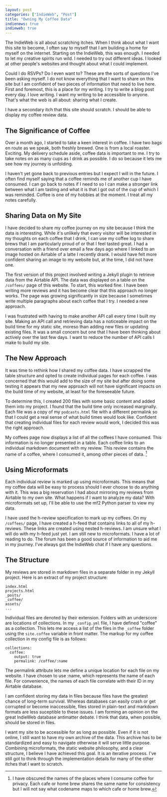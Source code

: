 ```yaml
---
layout: post
categories: ["IndieWeb", "Post"]
title: "Owning My Coffee Data"
indienews: true
indieweb: true
---
```


The IndieWeb is all about scratching itches. When I think about what I want this site to become, I often say to myself that I am building a home for myself on the internet. Starting on the IndieWeb, this was enough. I needed to let my creative spirits run wild. I needed to try out different ideas. I looked at other people's websites and thought about what I could implement.

Could I do RSVPs? Do I even want to? These are the sorts of questions I've been asking myself. I do not know everything that I want to share on this site but I am confident of two pieces of information that need to live here. First and foremost, this is a place for my writing. I try to write a blog post every day. I love writing. I want my writing to be accessible to anyone. That's what the web is all about: sharing what I create.

I have a secondary itch that this site should scratch. I should be able to display my coffee review data.

## The Significance of Coffee

Over a month ago, I started to take a keen interest in coffee. I have two bags en route as we speak, both freshly brewed. One is from a local roaster. Exciting. My delivery schedule aside, coffee data is important to me. I try to take notes on as many cups as I drink as possible. I do so because it lets me see how my journey is unfolding.

I haven't yet gone back to previous entries but I expect I will in the future. I often find myself saying that a coffee reminds me of another cup I have consumed. I can go back to notes if I need to so I can make a stronger link between what I am tasting and what it is that I got out of the cup of which I was reminded. Coffee is one of my hobbies at the moment. I treat all my notes carefully.

## Sharing Data on My Site

I have decided to share my coffee journey on my site because I think the data is interesting. While it's unlikely that every visitor will be interested in my thoughts on each coffee that I drink, I can use my coffee log to share brews that I am particularly proud of or that I feel tasted great. I had a conversation with a friend over email a few days ago where I linked to an image hosted on Airtable of a latte I recently drank. I would have felt more confident sharing an image to my website but, at the time, I did not have one.

The first version of this project involved writing a Jekyll plugin to retrieve data from the Airtable API. The data was displayed on a table on the `/coffees/` page of this website. To start, this worked fine. I have been writing more reviews and it has become clear that this approach no longer works. The page was growing significantly in size because I sometimes write multiple paragraphs about each coffee that I try. I needed a new approach.

I was frustrated with having to make another API call every time I built my site. Making an API call and retrieving data has a noticeable impact on the build time for my static site, moreso than adding new files or updating existing files. It was a small concern but one that I have been thinking about actively over the last few days. I want to reduce the number of API calls I make to build my site.

## The New Approach

It was time to rethink how I shared my coffee data. I have scrapped the table structure and opted to create individual pages for each coffee. I was concerned that this would add to the size of my site but after doing some testing it appears that my new approach will not have significant impacts on the build time of my website, at least for the foreseeable future.

To determine this, I created 200 files with some basic content and added them into my project. I found that the build time only increased marginally. Each file was a copy of my `podcasts.html` file with a different permalink so that I could get a real sense of what build times would look like. Confident that creating individual files for each review would work, I decided this was the right approach.

My coffees page now displays a list of all the coffees I have consumed. This information is no longer presented in a table. Each coffee links to an individual markdown document with my review. This review contains the name of a coffee, where I consumed it, among other pieces of data. [^1]

## Using Microformats

Each individual review is marked up using microformats. This means that my coffee data will be easy to process should I ever choose to do anything with it. This was a big reservation I had about mirroring my reviews from Airtable to my own site. What happens if I want to analyze my data? With microformats set up, I'll be able to use the mf2 Python parser to view my data.

I have used the h-review specification to mark up my coffees. On my `/coffees/` page, I have created a h-feed that contains links to all of my h-reviews. These links are created using nested h-reviews. I am unsure what I will do with my h-feed just yet. I am still new to microformats. I have a lot of reading to do. The forum has been a good source of information to aid me in my journey. I've always got the IndieWeb chat if I have any questions.

## The Structure

My reviews are stored in markdown files in a separate folder in my Jekyll project. Here is an extract of my project structure:

```
index.html
projects.html
_posts/
_coffee/
assets/
...
```

Individual files are denoted by their extension. Folders with an underscore are locations of collections. In my `_config.yml` file, I have defined "coffee" as a collection. This lets me access a list of the files in the `_coffee` folder using the `site.coffee` variable in front matter. The markup for my coffee collection in my config file is as follows:

```
collections:
  coffee:
    output: true
    permalink: /coffee/:name
```

The permalink attribute lets me define a unique location for each file on my website. I have chosen to use :name, which represents the name of each file. For convenience, the names of each file correlate with their ID in my Airtable database.

I am confident storing my data in files because files have the greatest chance of long-term survival. Whereas databases can easily crash or get corrupted or become inaccessible, files stored in plain-text and markdown formats are less suceptible to these issues. I am forming an opinion on the great IndieWeb database antimatter debate. I think that data, when possible, should be stored in files.

I want my site to be accessible for as long as possible. Even if it is not online, I still want to have my own archive of the data. This archive has to be standardized and easy to navigate otherwise it will serve little purpose. Combining microformats, the static website philosophy, and a clear structure, I believe I have achieved this goal. It is an iterative process. I've still got to think through the implementation details for many of the other itches that I want to scratch.

[^1]: I have obscured the names of the places where I consume coffee for privacy. Each cafe or home brew shares the same name for consistency but I will not say what codename maps to which cafe or home brew.

